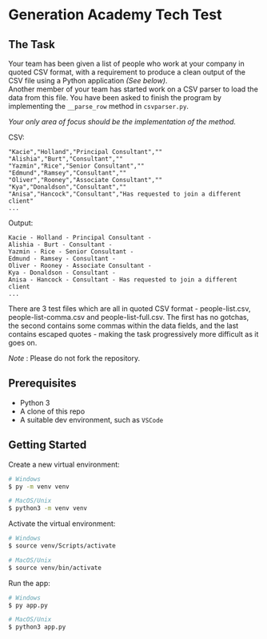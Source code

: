 # Generation Academy Tech Test

## The Task

Your team has been given a list of people who work at your company in quoted CSV format, with a requirement to produce a clean output of the CSV file using a Python application _(See below)_.  
Another member of your team has started work on a CSV parser to load the data from this file.  You have been asked to finish the program by implementing the `__parse_row` method in `csvparser.py`.

_Your only area of focus should be the implementation of the method._
  
CSV:
```
"Kacie","Holland","Principal Consultant",""
"Alishia","Burt","Consultant",""
"Yazmin","Rice","Senior Consultant",""
"Edmund","Ramsey","Consultant",""
"Oliver","Rooney","Associate Consultant",""
"Kya","Donaldson","Consultant",""
"Anisa","Hancock","Consultant","Has requested to join a different client"
...
```

Output:
```
Kacie - Holland - Principal Consultant - 
Alishia - Burt - Consultant - 
Yazmin - Rice - Senior Consultant - 
Edmund - Ramsey - Consultant - 
Oliver - Rooney - Associate Consultant - 
Kya - Donaldson - Consultant - 
Anisa - Hancock - Consultant - Has requested to join a different client
...
```

There are 3 test files which are all in quoted CSV format - people-list.csv, people-list-comma.csv and people-list-full.csv. The first has no gotchas, the second contains some commas within the data fields, and the last contains escaped quotes - making the task progressively more difficult as it goes on.

_Note_ : Please do not fork the repository.

## Prerequisites

* Python 3
* A clone of this repo
* A suitable dev environment, such as `VSCode`

## Getting Started

Create a new virtual environment:

```sh
# Windows
$ py -m venv venv

# MacOS/Unix
$ python3 -m venv venv
```

Activate the virtual environment:

```sh
# Windows
$ source venv/Scripts/activate

# MacOS/Unix
$ source venv/bin/activate
```

Run the app:

```sh
# Windows
$ py app.py

# MacOS/Unix
$ python3 app.py
```
